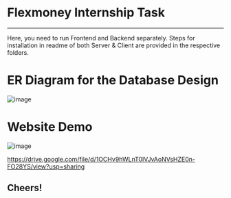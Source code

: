 # Flexmoney Internship Task 
<hr>

Here, you need to run Frontend and Backend separately. Steps for installation in readme of both Server & Client are provided in the respective folders.

# ER Diagram for the Database Design

![image](https://user-images.githubusercontent.com/66771301/207130587-26b130a3-b9dc-459f-b011-2e40f24877d8.png)


# Website Demo
![image](https://user-images.githubusercontent.com/66771301/207130140-2e7c229e-9498-4222-ac2f-d40a9b0f8cce.png)

https://drive.google.com/file/d/1OCHv9hWLnT0IVJvAoNVsHZE0n-FO28YS/view?usp=sharing

## Cheers!
